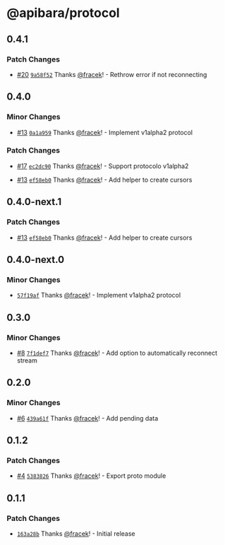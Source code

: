 # @apibara/protocol

## 0.4.1

### Patch Changes

- [#20](https://github.com/apibara/typescript-sdk/pull/20) [`9a58f52`](https://github.com/apibara/typescript-sdk/commit/9a58f5223fad6ccb067dcb7303d7f5f559a1b9b5) Thanks [@fracek](https://github.com/fracek)! - Rethrow error if not reconnecting

## 0.4.0

### Minor Changes

- [#13](https://github.com/apibara/typescript-sdk/pull/13) [`0a1a959`](https://github.com/apibara/typescript-sdk/commit/0a1a9599a482520b426b0026d3a98f08cbdbb51f) Thanks [@fracek](https://github.com/fracek)! - Implement v1alpha2 protocol

### Patch Changes

- [#17](https://github.com/apibara/typescript-sdk/pull/17) [`ec2dc90`](https://github.com/apibara/typescript-sdk/commit/ec2dc90a548e07bc6afd20662fec5109fdc80d65) Thanks [@fracek](https://github.com/fracek)! - Support protocolo v1alpha2

- [#13](https://github.com/apibara/typescript-sdk/pull/13) [`ef58eb0`](https://github.com/apibara/typescript-sdk/commit/ef58eb0c9132c0c41d2c74acfb896c5fdd5b9ecc) Thanks [@fracek](https://github.com/fracek)! - Add helper to create cursors

## 0.4.0-next.1

### Patch Changes

- [#13](https://github.com/apibara/typescript-sdk/pull/13) [`ef58eb0`](https://github.com/apibara/typescript-sdk/commit/ef58eb0c9132c0c41d2c74acfb896c5fdd5b9ecc) Thanks [@fracek](https://github.com/fracek)! - Add helper to create cursors

## 0.4.0-next.0

### Minor Changes

- [`57f19af`](https://github.com/apibara/typescript-sdk/commit/57f19af61daae6594214e87ca3a7baae0d5ee86a) Thanks [@fracek](https://github.com/fracek)! - Implement v1alpha2 protocol

## 0.3.0

### Minor Changes

- [#8](https://github.com/apibara/typescript-sdk/pull/8) [`7f1def7`](https://github.com/apibara/typescript-sdk/commit/7f1def70426e8b5704599d2e989e5db5461aa9ac) Thanks [@fracek](https://github.com/fracek)! - Add option to automatically reconnect stream

## 0.2.0

### Minor Changes

- [#6](https://github.com/apibara/typescript-sdk/pull/6) [`439a61f`](https://github.com/apibara/typescript-sdk/commit/439a61f36e14f3b69ba6cdf9032f87f81d6475ef) Thanks [@fracek](https://github.com/fracek)! - Add pending data

## 0.1.2

### Patch Changes

- [#4](https://github.com/apibara/typescript-sdk/pull/4) [`5383826`](https://github.com/apibara/typescript-sdk/commit/538382698f03dc1623a66c24bfef67e3e629b06d) Thanks [@fracek](https://github.com/fracek)! - Export proto module

## 0.1.1

### Patch Changes

- [`163a28b`](https://github.com/apibara/typescript-sdk/commit/163a28b808a8d15bd927f7feaf34546a681c346e) Thanks [@fracek](https://github.com/fracek)! - Initial release
